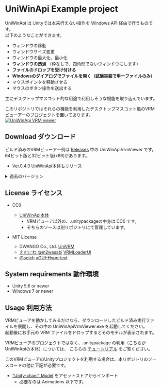 # UniWinApi Example project

UniWinApi は Unityでは本来行えない操作を Windows API 経由で行うものです。  
以下のようなことができます。  

* ウィンドウの移動
* ウィンドウサイズ変更
* ウィンドウの最大化、最小化
* **ウィンドウの透過** （枠なしで、四角形でないウィンドウにします） 
* **ファイルのドロップを受け付ける**
* **Windowsのダイアログでファイルを開く（試験実装で単一ファイルのみ）**
* マウスポインタを移動させる
* マウスのボタン操作を送出する

主にデスクトップマスコット的な用途で利用しそうな機能を取り込んでいます。

このリポジトリではそれらの機能を利用したデスクトップマスコット風のVRMビューアーのプロジェクトを置いてあります。  
[![UniWinApi VRM viewer](http://i.ytimg.com/vi/cq2g-hIGlAs/mqdefault.jpg)](https://youtu.be/cq2g-hIGlAs "UniWinApi VRM viewer v0.4.0 beta")

## Download ダウンロード

ビルド済みのVRMビューア―例は [Releases](https://github.com/kirurobo/UniWinApi/releases) 中の UniWinApiVrmViewer です。64ビット版と32ビット版(x86)があります。
* [Ver.0.4.0 UniWinApi本体もリリース](https://github.com/kirurobo/UniWinApi/releases/tag/v0.4.0)
<details>
  <summary>過去のバージョン</summary>
  
* [Ver.0.4.0-beta 色々改造](https://github.com/kirurobo/UniWinApi/releases/tag/v0.4.0beta)
* [Ver.0.3.3 UniVRM 0.44に](https://github.com/kirurobo/UniWinApi/releases/tag/v0.3.3)
* [Ver.0.3.2 マウスを追う](https://github.com/kirurobo/UniWinApi/releases/tag/v0.3.2)
* [Ver.0.3.1 最初から透明化](https://github.com/kirurobo/UniWinApi/releases/tag/v0.3.1)
* [Ver.0.3.0 照明の回転と並進移動も追加](https://github.com/kirurobo/UniWinApi/releases/tag/v0.3.0)
* [Ver.0.2.3 UniVRM 0.42に。カメラFOVを10度に](https://github.com/kirurobo/UniWinApi/releases/tag/v0.2.3)
* [Ver.0.2.2 ライトを白色に](https://github.com/kirurobo/UniWinApi/releases/tag/v0.2.2)
* [Ver.0.2.1 シェーダー修正後](https://github.com/kirurobo/UniWinApi/releases/download/v0.2.1/UniWinApiVrmViewer_x64_v0.2.1.zip)
* [Ver.0.2.0 初版](https://github.com/kirurobo/UniWinApi/releases/download/v0.2.0/UniWinApiVrmViewer_x64.zip)

</details>

## License ライセンス

* CC0
   * [UniWinApi本体](http://github.com/kirurobo/UniWinApiAsset)
      * VRMビューア以外の、.unitypackageの中身は CC0 です。
      * そちらのソースは別リポジトリにて管理しています。

* MIT License
    * DWANGO Co., Ltd. [UniVRM](https://github.com/dwango/UniVRM/)
    * [えむにわ @m2wasabi](https://twitter.com/m2wasabi) [VRMLoaderUI](https://github.com/m2wasabi/VRMLoaderUI/)
    * [@setch](https://twitter.com/setchi) [uGUI-Hypertext](https://github.com/setchi/uGUI-Hypertext)

## System requirements 動作環境

* Unity 5.6 or newer
* Windows 7 or newer


## Usage 利用方法

VRMビューアを動かしてみるだけなら、ダウンロードしたビルド済み実行ファイルを展開し、その中の UniWinApiVrmViewer.exe を起動してください。  
起動後にお手元の VRM ファイルをドロップするとそのモデルが表示されます。

VRMビューアのプロジェクトではなく、.unitypackage の利用（こちらがUniWinApiの本体）については、
こちらの [チュートリアル](https://github.com/kirurobo/UniWinApi/blob/master/docs/index_jp.md) をご覧ください。

このVRMビューアのUnityプロジェクトを利用する場合は、本リポジトリのソースコードの他に下記が必要です。

* ["Unity-chan!" Model](https://assetstore.unity.com/packages/3d/characters/unity-chan-model-18705) をアセットストアからインポート
    * 必要なのは Animations 以下です。

